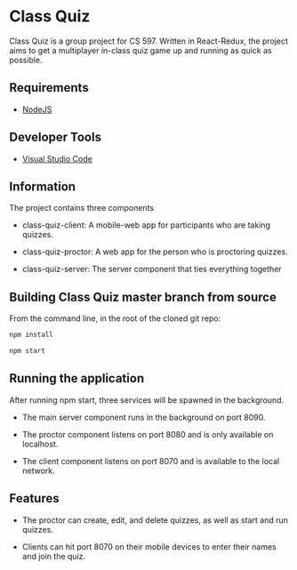 Class Quiz
==================

Class Quiz is a group project for CS 597. Written in React-Redux, the project aims to get a multiplayer in-class quiz game up and running as quick as possible.

## Requirements

* [NodeJS](http://nodejs.org)

## Developer Tools

* [Visual Studio Code](https://code.visualstudio.com)

## Information

The project contains three components

* class-quiz-client: A mobile-web app for participants who are taking quizzes.

* class-quiz-proctor: A web app for the person who is proctoring quizzes.

* class-quiz-server: The server component that ties everything together

## Building Class Quiz master branch from source

From the command line, in the root of the cloned git repo:

```bash
npm install

npm start
```

## Running the application

After running npm start, three services will be spawned in the background.

* The main server component runs in the background on port 8090.

* The proctor component listens on port 8080 and is only available on localhost.

* The client component listens on port 8070 and is available to the local network.

## Features

* The proctor can create, edit, and delete quizzes, as well as start and run quizzes.

* Clients can hit port 8070 on their mobile devices to enter their names and join the quiz.